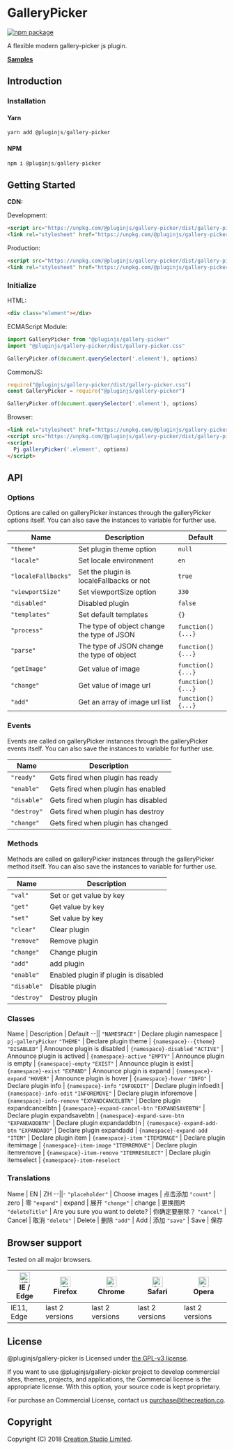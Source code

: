# GalleryPicker

[![npm package](https://img.shields.io/npm/v/@pluginjs/gallery-picker.svg)](https://www.npmjs.com/package/@pluginjs/gallery-picker)

A flexible modern gallery-picker js plugin.

**[Samples](https://codesandbox.io/s/github/pluginjs/pluginjs/tree/master/modules/galleryPicker/samples)**

## Introduction

### Installation

#### Yarn

```javascript
yarn add @pluginjs/gallery-picker
```

#### NPM

```javascript
npm i @pluginjs/gallery-picker
```

## Getting Started

**CDN:**

Development:

```html
<script src="https://unpkg.com/@pluginjs/gallery-picker/dist/gallery-picker.js"></script>
<link rel="stylesheet" href="https://unpkg.com/@pluginjs/gallery-picker/dist/gallery-picker.css">
```

Production:

```html
<script src="https://unpkg.com/@pluginjs/gallery-picker/dist/gallery-picker.min.js"></script>
<link rel="stylesheet" href="https://unpkg.com/@pluginjs/gallery-picker/dist/gallery-picker.min.css">
```

### Initialize

HTML:

```html
<div class="element"></div>
```

ECMAScript Module:

```javascript
import GalleryPicker from "@pluginjs/gallery-picker"
import "@pluginjs/gallery-picker/dist/gallery-picker.css"

GalleryPicker.of(document.querySelector('.element'), options)
```

CommonJS:

```javascript
require("@pluginjs/gallery-picker/dist/gallery-picker.css")
const GalleryPicker = require("@pluginjs/gallery-picker")

GalleryPicker.of(document.querySelector('.element'), options)
```

Browser:

```html
<link rel="stylesheet" href="https://unpkg.com/@pluginjs/gallery-picker/dist/gallery-picker.css">
<script src="https://unpkg.com/@pluginjs/gallery-picker/dist/gallery-picker.js"></script>
<script>
  Pj.galleryPicker('.element', options)
</script>
```

## API

### Options

Options are called on galleryPicker instances through the galleryPicker options itself.
You can also save the instances to variable for further use.

Name | Description | Default
--|--|--
`"theme"` | Set plugin theme option | `null`
`"locale"` | Set locale environment | `en`
`"localeFallbacks"` | Set the plugin is localeFallbacks or not | `true`
`"viewportSize"` | Set viewportSize option | `330`
`"disabled"` | Disabled plugin | `false`
`"templates"` | Set default templates | `{}`
`"process"` | The type of object change the type of JSON | `function() {...}`
`"parse"` | The type of JSON change the type of object | `function() {...}`
`"getImage"` | Get value of image | `function() {...}`
`"change"` | Get  value of image url | `function() {...}`
`"add"` | Get an array of image url list | `function() {...}`

### Events

Events are called on galleryPicker instances through the galleryPicker events itself.
You can also save the instances to variable for further use.

Name | Description
--|--
`"ready"` | Gets fired when plugin has ready
`"enable"` | Gets fired when plugin has enabled
`"disable"` | Gets fired when plugin has disabled
`"destroy"` | Gets fired when plugin has destroy
`"change"` | Gets fired when plugin has changed

### Methods

Methods are called on galleryPicker instances through the galleryPicker method itself.
You can also save the instances to variable for further use.

Name | Description
--|--
`"val"` | Set or get value by key
`"get"` | Get value by key
`"set"` | Set value by key
`"clear"` | Clear plugin
`"remove"` | Remove plugin
`"change"` | Change plugin
`"add"` | add plugin
`"enable"` | Enabled plugin if plugin is disabled
`"disable"` | Disable plugin
`"destroy"` | Destroy plugin

### Classes

Name | Description | Default
--||
`"NAMESPACE"` | Declare plugin namespace | `pj-galleryPicker`
`"THEME"` | Declare plugin theme | `{namespace}--{theme}`
`"DISABLED"` | Announce plugin is disabled | `{namespace}-disabled`
`"ACTIVE"` | Announce plugin is actived | `{namespace}-active`
`"EMPTY"` | Announce plugin is empty | `{namespace}-empty`
`"EXIST"` | Announce plugin is exist | `{namespace}-exist`
`"EXPAND"` | Announce plugin is expand | `{namespace}-expand`
`"HOVER"` | Announce plugin is hover | `{namespace}-hover`
`"INFO"` | Declare plugin info | `{namespace}-info`
`"INFOEDIT"` | Declare plugin infoedit | `{namespace}-info-edit`
`"INFOREMOVE"` | Declare plugin inforemove | `{namespace}-info-remove`
`"EXPANDCANCELBTN"` | Declare plugin expandcancelbtn | `{namespace}-expand-cancel-btn`
`"EXPANDSAVEBTN"` | Declare plugin expandsavebtn | `{namespace}-expand-save-btn`
`"EXPANDADDBTN"` | Declare plugin expandaddbtn | `{namespace}-expand-add-btn`
`"EXPANDADD"` | Declare plugin expandadd | `{namespace}-expand-add`
`"ITEM"` | Declare plugin item | `{namespace}-item`
`"ITEMIMAGE"` | Declare plugin itemimage | `{namespace}-item-image`
`"ITEMREMOVE"` | Declare plugin itemremove | `{namespace}-item-remove`
`"ITEMRESELECT"` | Declare plugin itemselect | `{namespace}-item-reselect`

### Translations

Name | EN | ZH
--||-
`"placeholder"` | Choose images | 点击添加
`"count"` | zero | 零
`"expand"` | expand | 展开
`"change"` | change | 更换图片
`"deleteTitle"` | Are you sure you want to delete? | 你确定要删除？
`"cancel"` | Cancel | 取消
`"delete"` | Delete | 删除
`"add"` | Add | 添加
`"save"` | Save | 保存

## Browser support

Tested on all major browsers.

| [<img src="https://raw.githubusercontent.com/alrra/browser-logos/master/src/edge/edge_48x48.png" alt="IE / Edge" width="24px" height="24px" />](http://godban.github.io/browsers-support-badges/)</br>IE / Edge | [<img src="https://raw.githubusercontent.com/alrra/browser-logos/master/src/firefox/firefox_48x48.png" alt="Firefox" width="24px" height="24px" />](http://godban.github.io/browsers-support-badges/)</br>Firefox | [<img src="https://raw.githubusercontent.com/alrra/browser-logos/master/src/chrome/chrome_48x48.png" alt="Chrome" width="24px" height="24px" />](http://godban.github.io/browsers-support-badges/)</br>Chrome | [<img src="https://raw.githubusercontent.com/alrra/browser-logos/master/src/safari/safari_48x48.png" alt="Safari" width="24px" height="24px" />](http://godban.github.io/browsers-support-badges/)</br>Safari | [<img src="https://raw.githubusercontent.com/alrra/browser-logos/master/src/opera/opera_48x48.png" alt="Opera" width="24px" height="24px" />](http://godban.github.io/browsers-support-badges/)</br>Opera |
| --------- | --------- | --------- | --------- | --------- |
| IE11, Edge| last 2 versions| last 2 versions| last 2 versions| last 2 versions|

## License

@pluginjs/gallery-picker is Licensed under [the GPL-v3 license](LICENSE).

If you want to use @pluginjs/gallery-picker project to develop commercial sites, themes, projects, and applications, the Commercial license is the appropriate license. With this option, your source code is kept proprietary.

For purchase an Commercial License, contact us purchase@thecreation.co.

## Copyright

Copyright (C) 2018 [Creation Studio Limited](creationstudio.com).